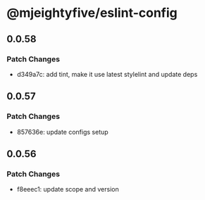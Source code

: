 # @mjeightyfive/eslint-config

## 0.0.58

### Patch Changes

-   d349a7c: add tint, make it use latest stylelint and update deps

## 0.0.57

### Patch Changes

-   857636e: update configs setup

## 0.0.56

### Patch Changes

-   f8eeec1: update scope and version
